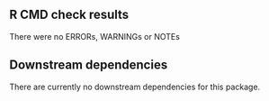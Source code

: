 ## R CMD check results

There were no ERRORs, WARNINGs or NOTEs 

## Downstream dependencies

There are currently no downstream dependencies for this package.
